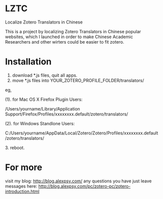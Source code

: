 LZTC
====

Localize Zotero Translators in Chinese

This is a project by localizing Zotero Translators in Chinese popular websites, which I launched in order to make Chinese Academic Researchers and other wirters could be easier to fit zotero.

Installation
============
1. download *.js files, quit all apps.
2. move *.js files into YOUR_ZOTERO_PROFILE_FOLDER/translators/
<p>eg, </p>
<p>(1). for Mac OS X Firefox Plugin Users:</p><p> /Users/yourname/Library/Application Support/Firefox/Profiles/xxxxxxxx.default/zotero/translators/</p>
<p>(2). for Windows Standlone Users:</p><p> C:/Users/yourname/AppData/Local/Zotero/Zotero/Profiles/xxxxxxxx.default/zotero/translators/</p>
3. reboot.

For more
========
visit my blog: http://blog.alexpsy.com/
any questions you have just leave messages here: http://blog.alexpsy.com/pc/zotero-pc/zotero-introduction.html
